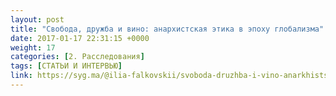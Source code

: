 ```yaml
---
layout: post
title: "Свобода, дружба и вино: анархистская этика в эпоху глобализма"
date: 2017-01-17 22:31:15 +0000
weight: 17
categories: [2. Расследования]
tags: [СТАТЬИ И ИНТЕРВЬЮ]
link: https://syg.ma/@ilia-falkovskii/svoboda-druzhba-i-vino-anarkhistskaia-etika-v-epokhu-globalizma
---
```

